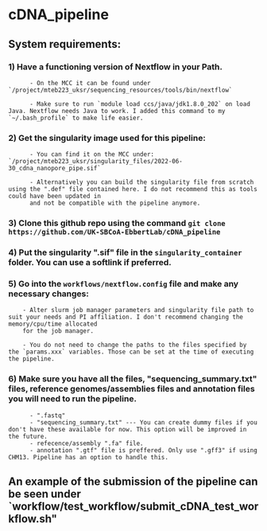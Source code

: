# cDNA_pipeline

## System requirements:

### 1) Have a functioning version of Nextflow in your Path.

          - On the MCC it can be found under `/project/mteb223_uksr/sequencing_resources/tools/bin/nextflow`
          
          - Make sure to run `module load ccs/java/jdk1.8.0_202` on load Java. Nextflow needs Java to work. I added this command to my `~/.bash_profile` to make life easier.
          
### 2) Get the singularity image used for this pipeline:

          - You can find it on the MCC under: `/project/mteb223_uksr/singularity_files/2022-06-30_cdna_nanopore_pipe.sif`
          
          - Alternatively you can build the singularity file from scratch using the ".def" file contained here. I do not recommend this as tools could have been updated in 
          and not be compatible with the pipeline anymore.
          
          
### 3) Clone this github repo using the command `git clone https://github.com/UK-SBCoA-EbbertLab/cDNA_pipeline`


### 4) Put the singularity ".sif" file in the `singularity_container` folder. You can use a softlink if preferred.

### 5) Go into the `workflows/nextflow.config` file and make any necessary changes:

        - Alter slurm job manager parameters and singularity file path to suit your needs and PI affiliation. I don't recommend changing the memory/cpu/time allocated 
        for the job manager.
        
        - You do not need to change the paths to the files specified by the `params.xxx` variables. Those can be set at the time of executing the pipeline.

          
### 6) Make sure you have all the files, "sequencing_summary.txt" files, reference genomes/assemblies files and annotation files you will need to run the pipeline.
          
          - ".fastq" 
          - "sequencing_summary.txt" --- You can create dummy files if you don't have these available for now. This option will be improved in the future.
          - refecence/assembly ".fa" file.
          - annotation ".gtf" file is preffered. Only use ".gff3" if using CHM13. Pipeline has an option to handle this.
          






## An example of the submission of the pipeline can be seen under `workflow/test_workflow/submit_cDNA_test_workflow.sh"
